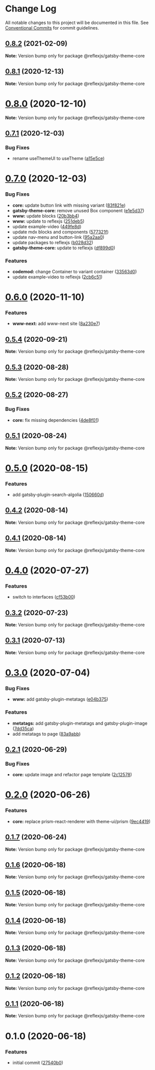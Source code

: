 # Change Log

All notable changes to this project will be documented in this file.
See [Conventional Commits](https://conventionalcommits.org) for commit guidelines.

## [0.8.2](https://github.com/reflexjs/reflex/compare/@reflexjs/gatsby-theme-core@0.8.1...@reflexjs/gatsby-theme-core@0.8.2) (2021-02-09)

**Note:** Version bump only for package @reflexjs/gatsby-theme-core





## [0.8.1](https://github.com/reflexjs/reflex/compare/@reflexjs/gatsby-theme-core@0.8.0...@reflexjs/gatsby-theme-core@0.8.1) (2020-12-13)

**Note:** Version bump only for package @reflexjs/gatsby-theme-core





# [0.8.0](https://github.com/reflexjs/reflex/compare/@reflexjs/gatsby-theme-core@0.7.1...@reflexjs/gatsby-theme-core@0.8.0) (2020-12-10)

**Note:** Version bump only for package @reflexjs/gatsby-theme-core





## [0.7.1](https://github.com/reflexjs/reflex/compare/@reflexjs/gatsby-theme-core@0.7.0...@reflexjs/gatsby-theme-core@0.7.1) (2020-12-03)


### Bug Fixes

* rename useThemeUI to useTheme ([a15e5ce](https://github.com/reflexjs/reflex/commit/a15e5cee46de052f6ce7a05394624ba8f30492bc))





# [0.7.0](https://github.com/reflexjs/reflex/compare/@reflexjs/gatsby-theme-core@0.6.0...@reflexjs/gatsby-theme-core@0.7.0) (2020-12-03)


### Bug Fixes

* **core:** update button link with missing variant ([83f821e](https://github.com/reflexjs/reflex/commit/83f821e69e18e097a8d0dff9e408873d4b80d673))
* **gatsby-theme-core:** remove unused Box component ([e1e5d37](https://github.com/reflexjs/reflex/commit/e1e5d370f1b4ab05c6a355a5b80ad41ea5932bf3))
* **www:** update blocks ([20b3bb4](https://github.com/reflexjs/reflex/commit/20b3bb4d48a53df548a832d499214b7786a2e7c9))
* **www:** update to reflexjs ([251deb5](https://github.com/reflexjs/reflex/commit/251deb5fd6df6c7155eedb401ea1eccc0f9a5ef2))
* update example-video ([449fe8d](https://github.com/reflexjs/reflex/commit/449fe8da1d9b188d66ca1a07d2ec8a457593f2fc))
* update mdx blocks and components ([577321f](https://github.com/reflexjs/reflex/commit/577321fcfa09b1459e2cdcb8d363b572edd55692))
* update nav-menu and button-link ([95a2aa0](https://github.com/reflexjs/reflex/commit/95a2aa047ad494445c4e7a34a3cda840faa5fca9))
* update packages to reflexjs ([b028d32](https://github.com/reflexjs/reflex/commit/b028d328ddbbd41e6bd023a2c6317128aa4c284e))
* **gatsby-theme-core:** update to reflexjs ([df899d0](https://github.com/reflexjs/reflex/commit/df899d00064ef30fcbe3d28448465416161e5a89))


### Features

* **codemod:** change Container to variant container ([33563d0](https://github.com/reflexjs/reflex/commit/33563d06087a2c7762a6b26027ef9677acc579c3))
* update example-video to reflexjs ([2cb6c51](https://github.com/reflexjs/reflex/commit/2cb6c515739caf9444db411d6a421fc6e21b4a24))





# [0.6.0](https://github.com/reflexjs/reflex/compare/@reflexjs/gatsby-theme-core@0.5.4...@reflexjs/gatsby-theme-core@0.6.0) (2020-11-10)


### Features

* **www-next:** add www-next site ([8a230e7](https://github.com/reflexjs/reflex/commit/8a230e7e43d1bb6a25c7332501547ee0f9eea080))





## [0.5.4](https://github.com/reflexjs/reflex/compare/@reflexjs/gatsby-theme-core@0.5.3...@reflexjs/gatsby-theme-core@0.5.4) (2020-09-21)

**Note:** Version bump only for package @reflexjs/gatsby-theme-core





## [0.5.3](https://github.com/reflexjs/reflex/compare/@reflexjs/gatsby-theme-core@0.5.2...@reflexjs/gatsby-theme-core@0.5.3) (2020-08-28)

**Note:** Version bump only for package @reflexjs/gatsby-theme-core





## [0.5.2](https://github.com/reflexjs/reflex/compare/@reflexjs/gatsby-theme-core@0.5.1...@reflexjs/gatsby-theme-core@0.5.2) (2020-08-27)


### Bug Fixes

* **core:** fix missing dependencies ([4de8f01](https://github.com/reflexjs/reflex/commit/4de8f01770d65637e9b35c82ae472c666d2d9159))





## [0.5.1](https://github.com/reflexjs/reflex/compare/@reflexjs/gatsby-theme-core@0.5.0...@reflexjs/gatsby-theme-core@0.5.1) (2020-08-24)

**Note:** Version bump only for package @reflexjs/gatsby-theme-core





# [0.5.0](https://github.com/reflexjs/reflex/compare/@reflexjs/gatsby-theme-core@0.4.2...@reflexjs/gatsby-theme-core@0.5.0) (2020-08-15)


### Features

* add gatsby-plugin-search-algolia ([150660d](https://github.com/reflexjs/reflex/commit/150660dd5fd009e33dc78c161e863f2a0dc49d8f))





## [0.4.2](https://github.com/reflexjs/reflex/compare/@reflexjs/gatsby-theme-core@0.4.1...@reflexjs/gatsby-theme-core@0.4.2) (2020-08-14)

**Note:** Version bump only for package @reflexjs/gatsby-theme-core





## [0.4.1](https://github.com/reflexjs/reflex/compare/@reflexjs/gatsby-theme-core@0.4.0...@reflexjs/gatsby-theme-core@0.4.1) (2020-08-14)

**Note:** Version bump only for package @reflexjs/gatsby-theme-core





# [0.4.0](https://github.com/reflexjs/reflex/compare/@reflexjs/gatsby-theme-core@0.3.2...@reflexjs/gatsby-theme-core@0.4.0) (2020-07-27)


### Features

* switch to interfaces ([cf53b00](https://github.com/reflexjs/reflex/commit/cf53b00b4ac2d09e4089635cbad1223ca3932a15))





## [0.3.2](https://github.com/reflexjs/reflex/compare/@reflexjs/gatsby-theme-core@0.3.1...@reflexjs/gatsby-theme-core@0.3.2) (2020-07-23)

**Note:** Version bump only for package @reflexjs/gatsby-theme-core





## [0.3.1](https://github.com/reflexjs/reflex/compare/@reflexjs/gatsby-theme-core@0.3.0...@reflexjs/gatsby-theme-core@0.3.1) (2020-07-13)

**Note:** Version bump only for package @reflexjs/gatsby-theme-core





# [0.3.0](https://github.com/reflexjs/reflex/compare/@reflexjs/gatsby-theme-core@0.2.1...@reflexjs/gatsby-theme-core@0.3.0) (2020-07-04)


### Bug Fixes

* **www:** add gatsby-plugin-metatags ([e04b375](https://github.com/reflexjs/reflex/commit/e04b3752dcae505d6c25628a54d503bfc7c4ae18))


### Features

* **metatags:** add gatsby-plugin-metatags and gatsby-plugin-image ([7dd35ca](https://github.com/reflexjs/reflex/commit/7dd35ca5a88f686f11a0f3772d4eaaa640842ba9))
* add metatags to page ([83a9abb](https://github.com/reflexjs/reflex/commit/83a9abbe43c55ec3f88b636bf4652a834b701690))





## [0.2.1](https://github.com/reflexjs/reflex/compare/@reflexjs/gatsby-theme-core@0.2.0...@reflexjs/gatsby-theme-core@0.2.1) (2020-06-29)


### Bug Fixes

* **core:** update image and refactor page template ([2c12578](https://github.com/reflexjs/reflex/commit/2c125781b8898ef5e6615bb5acce57fc06d55031))





# [0.2.0](https://github.com/reflexjs/reflex/compare/@reflexjs/gatsby-theme-core@0.1.7...@reflexjs/gatsby-theme-core@0.2.0) (2020-06-26)


### Features

* **core:** replace prism-react-renderer with theme-ui/prism ([9ec4419](https://github.com/reflexjs/reflex/commit/9ec44192678175f00d760d9a93dc89dc86be5daf))





## [0.1.7](https://github.com/reflexjs/reflex/compare/@reflexjs/gatsby-theme-core@0.1.6...@reflexjs/gatsby-theme-core@0.1.7) (2020-06-24)

**Note:** Version bump only for package @reflexjs/gatsby-theme-core





## [0.1.6](https://github.com/reflexjs/reflex/compare/@reflexjs/gatsby-theme-core@0.1.5...@reflexjs/gatsby-theme-core@0.1.6) (2020-06-18)

**Note:** Version bump only for package @reflexjs/gatsby-theme-core





## [0.1.5](https://github.com/reflexjs/reflex/compare/@reflexjs/gatsby-theme-core@0.1.4...@reflexjs/gatsby-theme-core@0.1.5) (2020-06-18)

**Note:** Version bump only for package @reflexjs/gatsby-theme-core





## [0.1.4](https://github.com/reflexjs/reflex/compare/@reflexjs/gatsby-theme-core@0.1.3...@reflexjs/gatsby-theme-core@0.1.4) (2020-06-18)

**Note:** Version bump only for package @reflexjs/gatsby-theme-core





## [0.1.3](https://github.com/reflexjs/reflex/compare/@reflexjs/gatsby-theme-core@0.1.2...@reflexjs/gatsby-theme-core@0.1.3) (2020-06-18)

**Note:** Version bump only for package @reflexjs/gatsby-theme-core





## [0.1.2](https://github.com/reflexjs/reflex/compare/@reflexjs/gatsby-theme-core@0.1.1...@reflexjs/gatsby-theme-core@0.1.2) (2020-06-18)

**Note:** Version bump only for package @reflexjs/gatsby-theme-core





## [0.1.1](https://github.com/reflexjs/reflex/compare/@reflexjs/gatsby-theme-core@0.1.0...@reflexjs/gatsby-theme-core@0.1.1) (2020-06-18)

**Note:** Version bump only for package @reflexjs/gatsby-theme-core





# 0.1.0 (2020-06-18)


### Features

* initial commit ([27540b0](https://github.com/reflexjs/reflex/commit/27540b022a849212a21894b05df928e5e6b19456))
